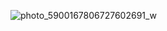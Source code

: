 ![photo_5900167806727602691_w](https://github.com/MINAMOREED/-Sales-Exploration/assets/94475420/abd7db5f-47d7-4db3-b062-49f8a0deb3df)
